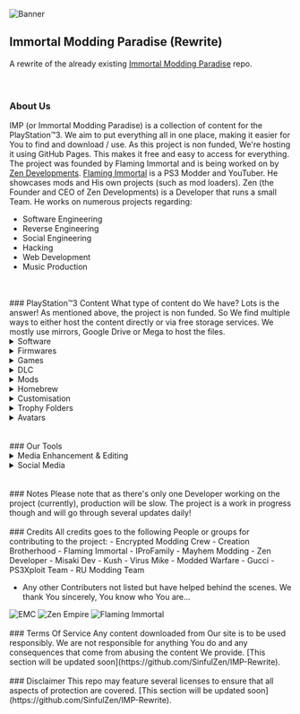![Banner](https://github.com/user-attachments/assets/fef02ac4-5a88-4f4c-8cc1-cab6eb61c574)
## Immortal Modding Paradise (Rewrite)
A rewrite of the already existing [Immortal Modding Paradise](https://github.com/SinfulZen/IMP) repo.
<br>  
<br>  
### About Us
IMP (or Immortal Modding Paradise) is a collection of content for the PlayStation™3. We aim to put everything all in one place, making it easier for You to find and download / use. As this project is non funded, We're hosting it using GitHub Pages. This makes it free and easy to access for everything. The project was founded by Flaming Immortal and is being worked on by [Zen Developments](https://github.com/SinfulZen). [Flaming Immortal](https://www.youtube.com/@FlaMinG_IMmortALbackup) is a PS3 Modder and YouTuber. He showcases mods and His own projects (such as mod loaders). Zen (the Founder and CEO of Zen Developments) is a Developer that runs a small Team. He works on numerous projects regarding:
- Software Engineering
- Reverse Engineering
- Social Engineering
- Hacking
- Web Development
- Music Production
<br>  
<br>  
### PlayStation™3 Content
What type of content do We have? Lots is the answer! As mentioned above, the project is non funded. So We find multiple ways to either host the content directly or via free storage services. We mostly use mirrors, Google Drive or Mega to host the files.

<details>
<summary>Software</summary>
<br>
FTP, PKG, dumping, extracting tools, etc.
</details>
<details>
<summary>Firmwares</summary>
<br>
OFW, HFW & CFW variants.
</details>
<details>
<summary>Games</summary>
<br>
Call Of Duty, GTA, MineCraft & more.
</details>
<details>
<summary>DLC</summary>
<br>
DLC for the various games We have.
</details>
<details>
<summary>Mods</summary>
<br>
Mods for the various games We have.
</details>
<details>
<summary>Homebrew</summary>
<br>
Managers, Placeholders, Emulators, Mod Loaders, NoPSN & more.
</details>
<details>
<summary>Customisation</summary>
<br>
XMB Files, Modded Comments, Local Profile Pictures & more.
</details>
<details>
<summary>Trophy Folders</summary>
<br>
Various mixed, bronze, silver, gold & platinum folders.
</details>
<details>
<summary>Avatars</summary>
<br>
Mixed, Ghost, Japanese, Anime, Hacker & other packs.
</details>
<br>  
<br>  
### Our Tools
<details>
<summary>Media Enhancement & Editing</summary>
<br>
Various tools for image / video upscaling, audio editing and splitting, etc.
</details>
<details>
<summary>Social Media</summary>
<br>
Various tools for Instagram, Discord & more.
</details>
<br>  
<br>  
### Notes
Please note that as there's only one Developer working on the project (currently), production will be slow. The project is a work in progress though and will go through several updates daily!
<br>  
<br>  
### Credits
All credits goes to the following People or groups for contributing to the project:
- Encrypted Modding Crew
- Creation Brotherhood
- Flaming Immortal
- IProFamily
- Mayhem Modding
- Zen Developer
- Misaki Dev
- Kush
- Virus Mike
- Modded Warfare
- Gucci
- PS3Xploit Team
- RU Modding Team

+ Any other Contributers not listed but have helped behind the scenes. We thank You sincerely, You know who You are...
<a href="https://discord.gg/vbGdtfNQXT" style="text-decoration: none;">
  <img src="https://img.shields.io/badge/EMC%20Discord%20Server-5865F2?style=for-the-badge&logo=discord&logoColor=white" alt="EMC">
</a>
<a href="https://discord.gg/pYYaYpArv8" style="text-decoration: none;">
  <img src="https://img.shields.io/badge/EMC%20Discord%20Server-5865F2?style=for-the-badge&logo=discord&logoColor=white" alt="Zen Empire">
</a>
<a href="https://www.youtube.com/@FlaMinG_IMmortALbackup" style="text-decoration: none;">
  <img src="https://img.shields.io/badge/Flaming%20Immortal-FF0000?style=for-the-badge&logo=youtube&logoColor=white" alt="Flaming Immortal">
</a>
<br>  
<br>  
### Terms Of Service
Any content downloaded from Our site is to be used responsibly. We are not responsible for anything You do and any consequences that come from abusing the content We provide. [This section will be updated soon](https://github.com/SinfulZen/IMP-Rewrite).
<br>  
<br>  
### Disclaimer
This repo may feature several licenses to ensure that all aspects of protection are covered. [This section will be updated soon](https://github.com/SinfulZen/IMP-Rewrite).

